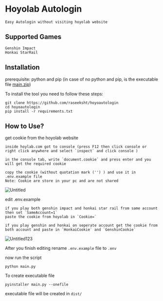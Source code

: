 
# Hoyolab Autologin

    Easy Autologin without visiting hoyolab website

## Supported Games
    Genshin Impact
    Honkai StarRail

## Installation
prerequisite: python and pip (in case of no python and pip, is the executable file [main.zip](#))

To install the tool you need to follow these steps:
    
    git clone https://github.com/raseeksht/hoyoautologin
    cd hoyoautologin
    pip install -r requirements.txt


## How to Use?
get cookie from the hoyolab website
```
inside hoylab.com got to console (press F12 then click console or right click anywhere and select `inspect` and click console )

in the console tab, write `document.cookie` and press enter and you will get the required cookie

copy the cookie (without quotation mark ('') ) and use it in .env.example file
Note: Cookie are store in your pc and are not shared
```
![Untitled](https://github.com/s21e25pf/test/assets/56507385/b38da71d-87fa-4b61-9eec-bf213d2b1594)

edit .env.example 
```
if you play both genshin impact and honkai star rail from same account then set `SameAccount=1`
paste the cookie from hoyolab in `Cookie=`
```


```
if you play genshin and honkai on seperate account get the cookie from both account and paste in `HonkaiCookie` and `GenshinCookie`
```
![Untitled123](https://github.com/s21e25pf/test/assets/56507385/510f5f79-58ce-47c5-9157-fe6044c9f544)

After you finish editing rename `.env.example` file to `.env`


now run the script
```
python main.py
```

To create executable file

```
pyinstaller main.py --onefile
```


executable file will be created in `dist/`